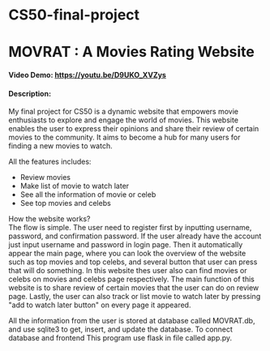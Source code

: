 # CS50-final-project
# MOVRAT : A Movies Rating Website
#### Video Demo:  https://youtu.be/D9UKO_XVZys
#### Description:
My final project for CS50 is a dynamic website that empowers movie enthusiasts to explore and engage the world of movies. This website enables the user to express their opinions and share their review of certain movies to the community. It aims to become a hub for many users for finding a new movies to watch.

All the features includes:
* Review movies
* Make list of movie to watch later
* See all the information of movie or celeb
* See top movies and celebs

How the website works?\
The flow is simple. The user need to register first by inputting username, password, and confirmation password. If the user already have the account just input  username and password in login page. Then it automatically appear the main page, where you can look the overview of the website such as top movies and top celebs, and several button that user can press that will do something. In this website thes user also can find movies or celebs on movies and celebs page respectively. The main function of this website is to share review of certain movies that the user can do on review page. Lastly, the user can also track or list movie to watch later by pressing "add to watch later button" on every page it appeared.

All the information from the user is stored at database called MOVRAT.db, and use sqlite3 to get, insert, and update the database. To connect database and frontend This program use flask in file called app.py.
